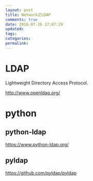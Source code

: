 ```yaml
---
layout: post
title: Network之LDAP
comments: true
date: 2016-07-26 17:07:29
updated:
tags:
categories:
permalink:
---
```


# LDAP

Lightweight Directory Access Protocol.

<http://www.openldap.org/>

# python

## python-ldap

<https://www.python-ldap.org/>

## pyldap

<https://github.com/pyldap/pyldap>
